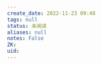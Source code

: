 ```yaml
---
create_date: 2022-11-23 09:48
tags: null
status: 未阅读 
aliases: null
notes: False
ZK: 
uid: 
---
```



